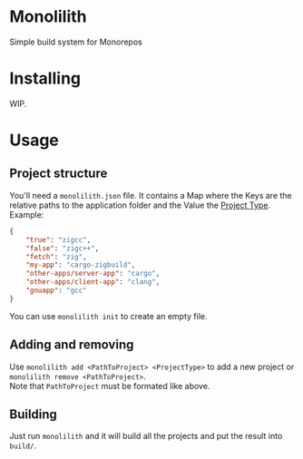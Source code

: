 # Monolilith
Simple build system for Monorepos

# Installing
WIP.

# Usage
## Project structure
You'll need a `monolilith.json` file. It contains a Map where the Keys are the relative paths to the application folder and the Value the [Project Type](https://github.com/Zeneyra-Linux/Monolilith/wiki/Project-Types).  
Example:
```json
{
    "true": "zigcc",
    "false": "zigc++",
    "fetch": "zig",
    "my-app": "cargo-zigbuild",
    "other-apps/server-app": "cargo",
    "other-apps/client-app": "clang",
    "gnuapp": "gcc"
}
```
You can use `monolilith init` to create an empty file.

## Adding and removing
Use `monolilith add <PathToProject> <ProjectType>` to add a new project or `monolilith remove <PathToProject>`.  
Note that `PathToProject` must be formated like above.

## Building
Just run `monolilith` and it will build all the projects and put the result into `build/`.

